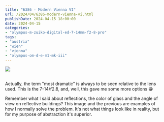 ```yaml
---
title: "6386 - Modern Vienna VI"
url: /2024/04/6386-modern-vienna-vi.html
publishDate: 2024-04-15 18:00:00
date: 2024-04-15
categories:
- "olympus-m-zuiko-digital-ed-7-14mm-f2-8-pro"
tags:
- "austria"
- "wien"
- "vienna"
- "olympus-om-d-e-m1-mk-iii"
---
```

<div class="container">
<div class="center"><a target="_blank" href="https://d25zfm9zpd7gm5.cloudfront.net/1200x1200/2020/20200823_164440_lr.jpg"><img class="webfeedsFeaturedVisual" src="https://d25zfm9zpd7gm5.cloudfront.net/0600x0600/2020/20200823_164440_lr.jpg" /></a></div>
</div>
<br />

Actually, the term "most dramatic" is always to be seen
relative to the lens used. This is the 7-14/f2.8, and, well,
this gave me some more options :grin:

Remember what I said about reflections, the color of glass
and the angle of view on reflective buildings? This image
and the previous are examples of how I normally solve the
problem. It's not what things look like in reality, but for
my purpose of abstraction it's superior.
